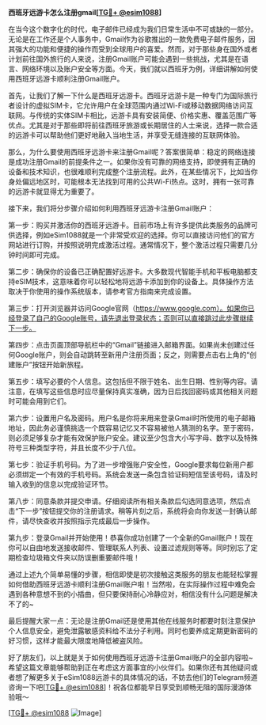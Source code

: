 **西班牙远游卡怎么注册gmail[[TG💪+ @esim1088](https://t.me/s/esim1088)]**

在当今这个数字化的时代，电子邮件已经成为我们日常生活中不可或缺的一部分。无论是在工作还是个人事务中，Gmail作为谷歌推出的一款免费电子邮件服务，因其强大的功能和便捷的操作而受到全球用户的喜爱。然而，对于那些身在国外或者计划前往国外旅行的人来说，注册Gmail账户可能会遇到一些挑战，尤其是在语言、网络环境以及账户安全等方面。今天，我们就以西班牙为例，详细讲解如何使用西班牙远游卡顺利注册Gmail账户。

首先，让我们了解一下什么是西班牙远游卡。西班牙远游卡是一种专门为国际旅行者设计的虚拟SIM卡，它允许用户在全球范围内通过Wi-Fi或移动数据网络访问互联网。与传统的实体SIM卡相比，远游卡具有安装简便、价格实惠、覆盖范围广等优点。尤其是对于那些即将前往西班牙旅游或长期居住的人士来说，选择一款合适的远游卡可以帮助他们更好地融入当地生活，并享受无缝连接的互联网体验。

那么，为什么要使用西班牙远游卡来注册Gmail呢？答案很简单：稳定的网络连接是成功注册Gmail的前提条件之一。如果你没有可靠的网络支持，即使拥有正确的设备和技术知识，也很难顺利完成整个注册流程。此外，在某些情况下，比如当你身处偏远地区时，可能根本无法找到可用的公共Wi-Fi热点。这时，拥有一张可靠的远游卡就显得尤为重要了。

接下来，我们将分步骤介绍如何利用西班牙远游卡注册Gmail账户：

第一步：购买并激活你的西班牙远游卡。目前市场上有许多提供此类服务的品牌可供选择，例如eSim1088就是一个非常受欢迎的选择。你可以直接访问他们的官方网站进行订购，并按照说明完成激活过程。通常情况下，整个激活过程只需要几分钟时间即可完成。

第二步：确保你的设备已正确配置好远游卡。大多数现代智能手机和平板电脑都支持eSIM技术，这意味着你可以轻松地将远游卡添加到你的设备上。具体操作方法取决于你使用的操作系统版本，请参考官方指南来完成设置。

第三步：打开浏览器并访问Google官网（https://www.google.com）。如果你已经登录了自己的Google账号，请先退出登录状态；否则可以直接跳过此步骤继续下一步。

第四步：点击页面顶部导航栏中的“Gmail”链接进入邮箱界面。如果尚未创建过任何Google账户，则会自动跳转至新用户注册页面；反之，则需要点击右上角的“创建账户”按钮开始新旅程。

第五步：填写必要的个人信息。这包括但不限于姓名、出生日期、性别等内容。请注意，在填写这些信息时应尽量保持真实准确，因为日后找回密码或其他相关问题时可能会用到它们。

第六步：设置用户名及密码。用户名是你将来用来登录Gmail时所使用的电子邮箱地址，因此务必谨慎挑选一个既容易记忆又不容易被他人猜测的名字。至于密码，则必须足够复杂才能有效保护账户安全。建议至少包含大小写字母、数字以及特殊符号三种类型字符，并且长度不少于八位。

第七步：验证手机号码。为了进一步增强账户安全性，Google要求每位新用户都必须绑定一个有效的手机号码。系统会发送一条包含验证码短信至该号码，请及时输入收到的信息以完成验证环节。

第八步：同意条款并提交申请。仔细阅读所有相关条款后勾选同意选项，然后点击“下一步”按钮提交你的注册请求。稍等片刻之后，系统将会向你发送一封确认邮件，请尽快查收并按照指示完成最后一步操作。

第九步：登录Gmail并开始使用！恭喜你成功创建了一个全新的Gmail账户！现在你可以自由地发送接收邮件、管理联系人列表、设置过滤规则等等。同时别忘了定期检查垃圾箱文件夹以防误删重要邮件哦！

通过上述九个简单易懂的步骤，相信即使是初次接触这类服务的朋友也能轻松掌握如何借助西班牙远游卡顺利注册Gmail账户啦！当然啦，在实际操作过程中难免会遇到各种意想不到的小插曲，但只要保持耐心冷静应对，相信没有什么问题是解决不了的~

最后提醒大家一点：无论是注册Gmail还是使用其他在线服务时都要时刻注意保护个人信息安全，避免泄露敏感资料给不法分子利用。同时也要养成定期更新密码的好习惯，这样才能最大限度地降低被盗风险。

好了朋友们，以上就是关于如何使用西班牙远游卡注册Gmail账户的全部内容啦~希望这篇文章能够帮助到正在考虑这方面事宜的小伙伴们。如果你还有其他疑问或者想了解更多关于eSim1088远游卡的具体情况的话，不妨去他们的Telegram频道咨询一下吧[[TG💪+ @esim1088](https://t.me/s/esim1088)]！祝各位都能早日享受到顺畅无阻的国际漫游体验哦～

[[TG💪+ @esim1088](https://t.me/s/esim1088) ![Image](https://i.postimg.cc/4NQfJmqS/Snipaste-2025-05-13-00-14-12.png)]